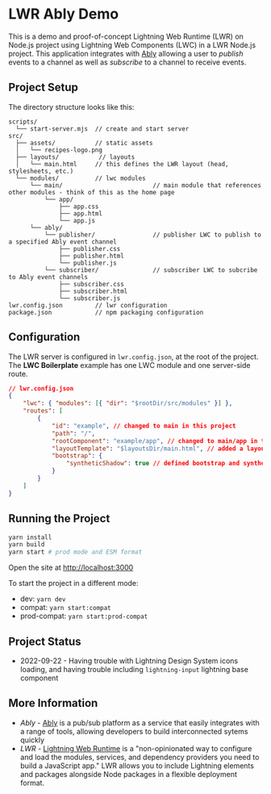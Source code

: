# LWR Ably Demo

This is a demo and proof-of-concept Lightning Web Runtime (LWR) on Node.js project using Lightning Web Components (LWC) in a LWR Node.js project. This application integrates with [Ably](https://ably.com/) allowing a user to _publish_ events to a channel as well as _subscribe_ to a channel to receive events.

## Project Setup

The directory structure looks like this:

```
scripts/
  └── start-server.mjs  // create and start server
src/
  ├── assets/           // static assets
  │   └── recipes-logo.png
  ├── layouts/           // layouts
  │   └── main.html     // this defines the LWR layout (head, stylesheets, etc.)
  └── modules/          // lwc modules
      └── main/                         // main module that references other modules - think of this as the home page
          └── app/
              ├── app.css
              ├── app.html
              └── app.js
      └── ably/
          └── publisher/                // publisher LWC to publish to a specified Ably event channel
              ├── publisher.css
              ├── publisher.html
              └── publisher.js
          └── subscriber/               // subscriber LWC to subcribe to Ably event channels
              ├── subscriber.css
              ├── subscriber.html
              └── subscriber.js              
lwr.config.json         // lwr configuration
package.json            // npm packaging configuration
```

## Configuration

The LWR server is configured in `lwr.config.json`, at the root of the project. The **LWC Boilerplate** example has one LWC module and one server-side route.

```json
// lwr.config.json
{
    "lwc": { "modules": [{ "dir": "$rootDir/src/modules" }] },
    "routes": [
        {
            "id": "example", // changed to main in this project
            "path": "/",
            "rootComponent": "example/app", // changed to main/app in this project
            "layoutTemplate": "$layoutsDir/main.html", // added a layout template to this project
            "bootstrap": {
                "syntheticShadow": true // defined bootstrap and syntheticShadow attributes for Lightning Design System functionality
            }
        }
    ]
}
```

## Running the Project

```bash
yarn install
yarn build
yarn start # prod mode and ESM format
```

Open the site at [http://localhost:3000](http://localhost:3000)

To start the project in a different mode:

-   dev: `yarn dev`
-   compat: `yarn start:compat`
-   prod-compat: `yarn start:prod-compat`

## Project Status

 - 2022-09-22 - Having trouble with Lightning Design System icons loading, and having trouble including `lightning-input` lightning base component

## More Information

- *Ably* - [Ably](https://www.ably.com) is a pub/sub platform as a service that easily integrates with a range of tools, allowing developers to build interconnected sytems quickly
- *LWR* - [Lightning Web Runtime](https://developer.salesforce.com/docs/platform/lwr/guide/lwr-intro.html) is a "non-opinionated way to configure and load the modules, services, and dependency providers you need to build a JavaScript app." LWR allows you to include Lightning elements and packages alongside Node packages in a flexible deployment format.
